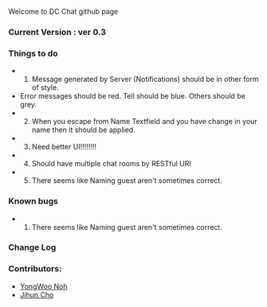 Welcome to DC Chat github page

### Current Version : ver 0.3

### Things to do
  + 1. Message generated by Server (Notifications) should be in other form of style.
  +    Error messages should be red. Tell should be blue. Others should be grey.
  + 2. When you escape from Name Textfield and you have change in your name then it should be applied.
  + 3. Need better UI!!!!!!!!
  + 4. Should have multiple chat rooms by RESTful URI
  + 5. There seems like Naming guest aren't sometimes correct.

### Known bugs
  + 1. There seems like Naming guest aren't sometimes correct.

### Change Log

### Contributors:
  + [YongWoo Noh][dragon]
  + [Jihun Cho][jhc]

[dragon]: http://github.com/rnfn6292 "github"
[jhc]: http://github.com/creamsoup "github"